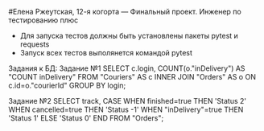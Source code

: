 #Елена Ржеутская, 12-я когорта — Финальный проект. Инженер по тестированию плюс
- Для запуска тестов должны быть установлены пакеты pytest и requests
- Запуск всех тестов выполянется командой pytest

Задания к БД:
Задание №1
SELECT c.login, COUNT(o."inDelivery") AS "COUNT inDelivery" 
FROM "Couriers" AS c 
INNER JOIN "Orders" AS o ON c.id=o."courierId" 
GROUP BY login;


Задание №2
SELECT track,
CASE 
WHEN finished=true THEN 'Status 2' 
WHEN cancelled=true THEN 'Status -1' 
WHEN "inDelivery"=true THEN 'Status 1'
ELSE 'Status 0' 
END 
FROM "Orders";
